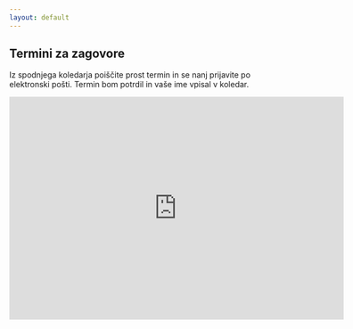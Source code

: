 ```yaml
---
layout: default
---
```


## Termini za zagovore
Iz spodnjega koledarja poiščite prost termin in se nanj prijavite po elektronski pošti. Termin bom potrdil in vaše ime vpisal v koledar.

<iframe src="https://www.google.com/calendar/embed?showTitle=0&amp;showPrint=0&amp;showCalendars=0&amp;mode=AGENDA&amp;height=400&amp;wkst=2&amp;hl=sl&amp;bgcolor=%23FFFFFF&amp;src=97o4s992iacc4o7lncjekpluro%40group.calendar.google.com&amp;color=%231B887A&amp;src=sl.slovenian%23holiday%40group.v.calendar.google.com&amp;color=%23125A12&amp;ctz=Europe%2FPrague" style=" border-width:0 " width="600" height="400" frameborder="0" scrolling="no"></iframe>
